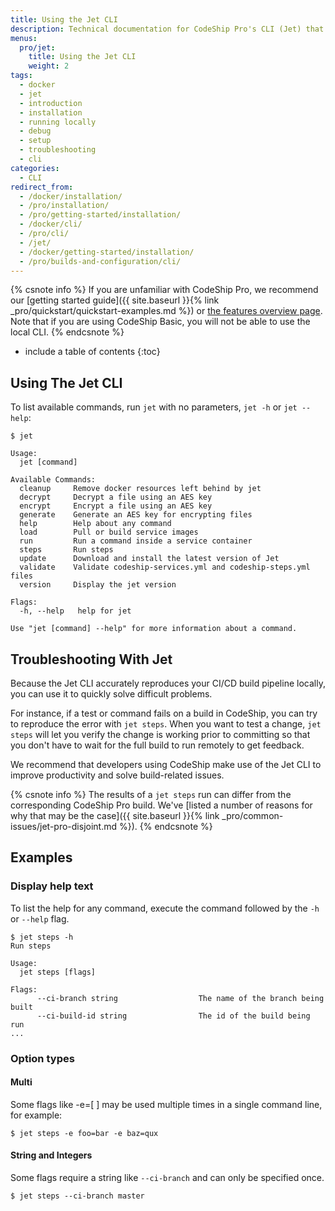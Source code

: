```yaml
---
title: Using the Jet CLI
description: Technical documentation for CodeShip Pro's CLI (Jet) that allows to debug and run builds locally on the development machine
menus:
  pro/jet:
    title: Using the Jet CLI
    weight: 2
tags:
  - docker
  - jet
  - introduction
  - installation
  - running locally
  - debug
  - setup
  - troubleshooting
  - cli
categories:
  - CLI
redirect_from:
  - /docker/installation/
  - /pro/installation/
  - /pro/getting-started/installation/
  - /docker/cli/
  - /pro/cli/
  - /jet/
  - /docker/getting-started/installation/
  - /pro/builds-and-configuration/cli/
---
```


{% csnote info %}
If you are unfamiliar with CodeShip Pro, we recommend our [getting started guide]({{ site.baseurl }}{% link _pro/quickstart/quickstart-examples.md %}) or [the features overview page](https://codeship.com/features/pro).
Note that if you are using CodeShip Basic, you will not be able to use the local CLI.
{% endcsnote %}

* include a table of contents
{:toc}

## Using The Jet CLI

To list available commands, run `jet` with no parameters, `jet -h` or `jet --help`:

```shell
$ jet

Usage:
  jet [command]

Available Commands:
  cleanup     Remove docker resources left behind by jet
  decrypt     Decrypt a file using an AES key
  encrypt     Encrypt a file using an AES key
  generate    Generate an AES key for encrypting files
  help        Help about any command
  load        Pull or build service images
  run         Run a command inside a service container
  steps       Run steps
  update      Download and install the latest version of Jet
  validate    Validate codeship-services.yml and codeship-steps.yml files
  version     Display the jet version

Flags:
  -h, --help   help for jet

Use "jet [command] --help" for more information about a command.
```
## Troubleshooting With Jet

Because the Jet CLI accurately reproduces your CI/CD build pipeline locally, you can use it to quickly solve difficult problems.

For instance, if a test or command fails on a build in CodeShip, you can try to reproduce the error with `jet steps`. When you want to test a change, `jet steps` will let you verify the change is working prior to committing so that you don't have to wait for the full build to run remotely to get feedback.

We recommend that developers using CodeShip make use of the Jet CLI to improve productivity and solve build-related issues.

{% csnote info %}
The results of a `jet steps` run can differ from the corresponding CodeShip Pro build. We've [listed a number of reasons for why that may be the case]({{ site.baseurl }}{% link _pro/common-issues/jet-pro-disjoint.md %}).
{% endcsnote %}

## Examples

### Display help text
To list the help for any command, execute the command followed by the `-h` or `--help` flag.

```shell
$ jet steps -h
Run steps

Usage:
  jet steps [flags]

Flags:
      --ci-branch string                  The name of the branch being built
      --ci-build-id string                The id of the build being run
...
```

### Option types

#### Multi
Some flags like -e=[ ] may be used multiple times in a single command line, for example:

```shell
$ jet steps -e foo=bar -e baz=qux
```

#### String and Integers
Some flags require a string like `--ci-branch` and can only be specified once.

```shell
$ jet steps --ci-branch master
```

